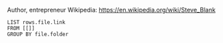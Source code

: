 Author, entrepreneur
Wikipedia: https://en.wikipedia.org/wiki/Steve_Blank
```dataview
LIST rows.file.link
FROM [[]]
GROUP BY file.folder
```

